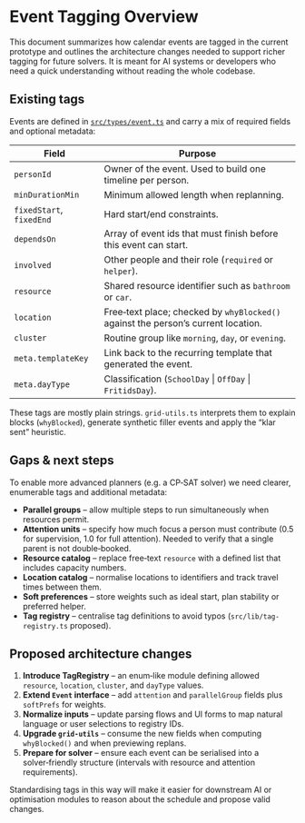 # Event Tagging Overview

This document summarizes how calendar events are tagged in the current prototype and outlines the architecture changes needed to support richer tagging for future solvers. It is meant for AI systems or developers who need a quick understanding without reading the whole codebase.

## Existing tags

Events are defined in [`src/types/event.ts`](../src/types/event.ts) and carry a mix of required fields and optional metadata:

| Field | Purpose |
| ----- | ------- |
| `personId` | Owner of the event. Used to build one timeline per person. |
| `minDurationMin` | Minimum allowed length when replanning. |
| `fixedStart`, `fixedEnd` | Hard start/end constraints. |
| `dependsOn` | Array of event ids that must finish before this event can start. |
| `involved` | Other people and their role (`required` or `helper`). |
| `resource` | Shared resource identifier such as `bathroom` or `car`. |
| `location` | Free‑text place; checked by `whyBlocked()` against the person’s current location. |
| `cluster` | Routine group like `morning`, `day`, or `evening`. |
| `meta.templateKey` | Link back to the recurring template that generated the event. |
| `meta.dayType` | Classification (`SchoolDay` \| `OffDay` \| `FritidsDay`). |

These tags are mostly plain strings. `grid-utils.ts` interprets them to explain blocks (`whyBlocked`), generate synthetic filler events and apply the “klar sent” heuristic.

## Gaps & next steps

To enable more advanced planners (e.g. a CP‑SAT solver) we need clearer, enumerable tags and additional metadata:

- **Parallel groups** – allow multiple steps to run simultaneously when resources permit.
- **Attention units** – specify how much focus a person must contribute (0.5 for supervision, 1.0 for full attention). Needed to verify that a single parent is not double‑booked.
- **Resource catalog** – replace free‑text `resource` with a defined list that includes capacity numbers.
- **Location catalog** – normalise locations to identifiers and track travel times between them.
- **Soft preferences** – store weights such as ideal start, plan stability or preferred helper.
- **Tag registry** – centralise tag definitions to avoid typos (`src/lib/tag-registry.ts` proposed).

## Proposed architecture changes

1. **Introduce TagRegistry** – an enum‑like module defining allowed `resource`, `location`, `cluster`, and `dayType` values.
2. **Extend `Event` interface** – add `attention` and `parallelGroup` fields plus `softPrefs` for weights.
3. **Normalize inputs** – update parsing flows and UI forms to map natural language or user selections to registry IDs.
4. **Upgrade `grid-utils`** – consume the new fields when computing `whyBlocked()` and when previewing replans.
5. **Prepare for solver** – ensure each event can be serialised into a solver‑friendly structure (intervals with resource and attention requirements).

Standardising tags in this way will make it easier for downstream AI or optimisation modules to reason about the schedule and propose valid changes.

